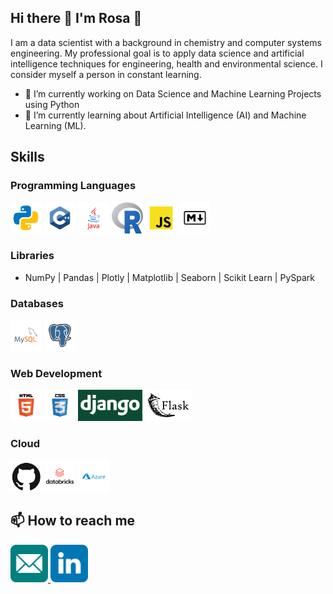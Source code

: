## Hi there 👋 I'm Rosa 🌱

I am a data scientist with a background in chemistry and computer systems engineering. 
My professional goal is to apply data science and artificial intelligence techniques for engineering, health and environmental science. I consider myself a person in constant learning.

- 🔭 I’m currently working on Data Science and Machine Learning Projects using Python
- 🌱 I’m currently learning about Artificial Intelligence (AI) and Machine Learning (ML).



## Skills

### Programming Languages
<p align='left'>
<img src="https://github.com/rosa-lpz/rosa-lpz/blob/main/icons/programming%20languages/python.svg" alt="Python" height="50" width="50" />
<img src="https://github.com/rosa-lpz/rosa-lpz/blob/main/icons/programming%20languages/c%2B%2B.svg" alt="C++" height="50" width="50" /> 
<img src="https://github.com/rosa-lpz/rosa-lpz/blob/main/icons/programming%20languages/java.svg" alt="Java" height="50" width="50" /> 
<img src="https://github.com/rosa-lpz/rosa-lpz/blob/main/icons/programming%20languages/Rlogo.png" alt="R" height="50" width="50" /> 
<img src="https://github.com/rosa-lpz/rosa-lpz/blob/main/icons/programming%20languages/javascript.svg" alt="JavaScript" height="50" width="50" /> 
<img src="https://github.com/rosa-lpz/rosa-lpz/blob/main/icons/others/markdown.svg" alt="Markdown" height="50" width="50" /> 
</p>

### Libraries
* NumPy | Pandas | Plotly | Matplotlib | Seaborn | Scikit Learn | PySpark

### Databases
<p align='left'>
<img src="https://github.com/rosa-lpz/rosa-lpz/blob/main/icons/databases/mysql.svg" alt="MySQL" height="50" width="50" /> 
<img src="https://github.com/rosa-lpz/rosa-lpz/blob/main/icons/databases/postgresql.svg" alt="PostgreSQL" height="50" width="50" /> 
</p>

### Web Development
<p align='left'>
<img src="https://github.com/rosa-lpz/rosa-lpz/blob/main/icons/others/html.svg" alt="HTML" height="50" />
<img src="https://github.com/rosa-lpz/rosa-lpz/blob/main/icons/others/css.svg" alt="CSS" height="50"  /> 
<img src="https://github.com/rosa-lpz/rosa-lpz/blob/main/icons/frameworks/django-logo.png" alt="Django" height="50" /> 
<img src="https://github.com/rosa-lpz/rosa-lpz/blob/main/icons/frameworks/flask-logo.png" alt="Flask" height="50" /> 
</p>

### Cloud
<p align='left'>
<img src="https://github.com/rosa-lpz/rosa-lpz/blob/main/icons/cloud/github-logo.png" alt="GitHub" height="50" width="50" />
<img src="https://github.com/rosa-lpz/rosa-lpz/blob/main/icons/cloud/databricks-vector-logo.png" alt="Databricks" height="50" />
<img src="https://github.com/rosa-lpz/rosa-lpz/blob/main/icons/cloud/azure.svg" alt="Azure" height="50" />
</p>




## 📫 How to reach me
<p align='left'>
<a href="mailto:rosali.lopezen@outlook.com">
  <img src="https://github.com/rosa-lpz/rosa-lpz/blob/main/icons/social/email.svg" alt="Email" height="60" width="60" />
</a>
  
<a href="https://www.linkedin.com/in/rosalilopezen/">
  <img src="https://github.com/rosa-lpz/rosa-lpz/blob/main/icons/social/linkedin.svg" alt="LinkedIn" height="60" width="60" />
</a>
</p>



